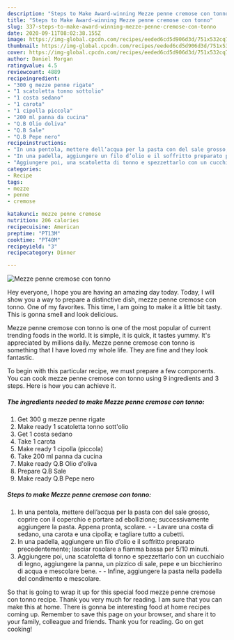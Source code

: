 ```yaml
---
description: "Steps to Make Award-winning Mezze penne cremose con tonno"
title: "Steps to Make Award-winning Mezze penne cremose con tonno"
slug: 337-steps-to-make-award-winning-mezze-penne-cremose-con-tonno
date: 2020-09-11T08:02:38.155Z
image: https://img-global.cpcdn.com/recipes/eeded6cd5d906d3d/751x532cq70/mezze-penne-cremose-con-tonno-recipe-main-photo.jpg
thumbnail: https://img-global.cpcdn.com/recipes/eeded6cd5d906d3d/751x532cq70/mezze-penne-cremose-con-tonno-recipe-main-photo.jpg
cover: https://img-global.cpcdn.com/recipes/eeded6cd5d906d3d/751x532cq70/mezze-penne-cremose-con-tonno-recipe-main-photo.jpg
author: Daniel Morgan
ratingvalue: 4.5
reviewcount: 4889
recipeingredient:
- "300 g mezze penne rigate"
- "1 scatoletta tonno sottolio"
- "1 costa sedano"
- "1 carota"
- "1 cipolla piccola"
- "200 ml panna da cucina"
- "Q.B Olio doliva"
- "Q.B Sale"
- "Q.B Pepe nero"
recipeinstructions:
- "In una pentola, mettere dell’acqua per la pasta con del sale grosso, coprire con il coperchio e portare ad ebollizione; successivamente aggiungere la pasta. Appena pronta, scolare.  Lavare una costa di sedano, una carota e una cipolla; e tagliare tutto a cubetti."
- "In una padella, aggiungere un filo d’olio e il soffritto preparato precedentemente; lasciar rosolare a fiamma bassa per 5/10 minuti."
- "Aggiungere poi, una scatoletta di tonno e spezzettarlo con un cucchiaio di legno, aggiungere la panna, un pizzico di sale, pepe e un bicchierino di acqua e mescolare bene.  Infine, aggiungere la pasta nella padella del condimento e mescolare."
categories:
- Recipe
tags:
- mezze
- penne
- cremose

katakunci: mezze penne cremose 
nutrition: 206 calories
recipecuisine: American
preptime: "PT13M"
cooktime: "PT40M"
recipeyield: "3"
recipecategory: Dinner

---
```



![Mezze penne cremose con tonno](https://img-global.cpcdn.com/recipes/eeded6cd5d906d3d/751x532cq70/mezze-penne-cremose-con-tonno-recipe-main-photo.jpg)

Hey everyone, I hope you are having an amazing day today. Today, I will show you a way to prepare a distinctive dish, mezze penne cremose con tonno. One of my favorites. This time, I am going to make it a little bit tasty. This is gonna smell and look delicious.

Mezze penne cremose con tonno is one of the most popular of current trending foods in the world. It is simple, it is quick, it tastes yummy. It's appreciated by millions daily. Mezze penne cremose con tonno is something that I have loved my whole life. They are fine and they look fantastic.




To begin with this particular recipe, we must prepare a few components. You can cook mezze penne cremose con tonno using 9 ingredients and 3 steps. Here is how you can achieve it.

<!--inarticleads1-->

##### The ingredients needed to make Mezze penne cremose con tonno:

1. Get 300 g mezze penne rigate
1. Make ready 1 scatoletta tonno sott&#39;olio
1. Get 1 costa sedano
1. Take 1 carota
1. Make ready 1 cipolla (piccola)
1. Take 200 ml panna da cucina
1. Make ready Q.B Olio d&#39;oliva
1. Prepare Q.B Sale
1. Make ready Q.B Pepe nero




<!--inarticleads2-->

##### Steps to make Mezze penne cremose con tonno:

1. In una pentola, mettere dell’acqua per la pasta con del sale grosso, coprire con il coperchio e portare ad ebollizione; successivamente aggiungere la pasta. Appena pronta, scolare. -  - Lavare una costa di sedano, una carota e una cipolla; e tagliare tutto a cubetti.
1. In una padella, aggiungere un filo d’olio e il soffritto preparato precedentemente; lasciar rosolare a fiamma bassa per 5/10 minuti.
1. Aggiungere poi, una scatoletta di tonno e spezzettarlo con un cucchiaio di legno, aggiungere la panna, un pizzico di sale, pepe e un bicchierino di acqua e mescolare bene. -  - Infine, aggiungere la pasta nella padella del condimento e mescolare.




So that is going to wrap it up for this special food mezze penne cremose con tonno recipe. Thank you very much for reading. I am sure that you can make this at home. There is gonna be interesting food at home recipes coming up. Remember to save this page on your browser, and share it to your family, colleague and friends. Thank you for reading. Go on get cooking!
